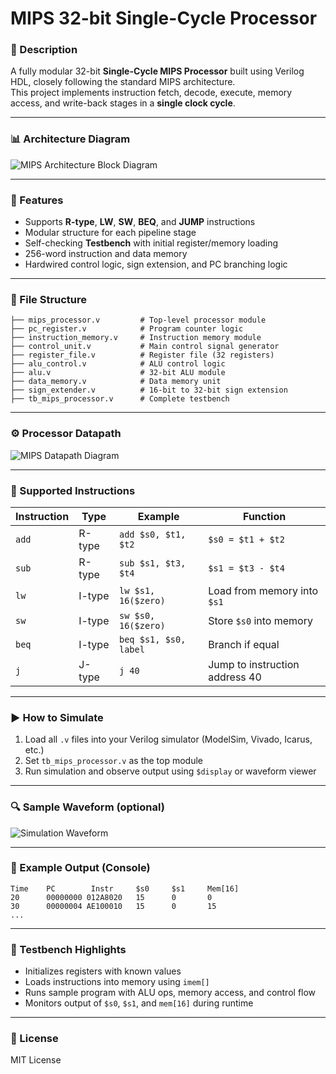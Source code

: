 # MIPS 32-bit Single-Cycle Processor

### 📝 Description
A fully modular 32-bit **Single-Cycle MIPS Processor** built using Verilog HDL, closely following the standard MIPS architecture.  
This project implements instruction fetch, decode, execute, memory access, and write-back stages in a **single clock cycle**.

---

### 📊 Architecture Diagram  
![MIPS Architecture Block Diagram](https://files.catbox.moe/d5il9p.png)

---

### 🧩 Features
- Supports **R-type**, **LW**, **SW**, **BEQ**, and **JUMP** instructions  
- Modular structure for each pipeline stage  
- Self-checking **Testbench** with initial register/memory loading  
- 256-word instruction and data memory  
- Hardwired control logic, sign extension, and PC branching logic

---

### 📂 File Structure
```
├── mips_processor.v         # Top-level processor module
├── pc_register.v            # Program counter logic
├── instruction_memory.v     # Instruction memory module
├── control_unit.v           # Main control signal generator
├── register_file.v          # Register file (32 registers)
├── alu_control.v            # ALU control logic
├── alu.v                    # 32-bit ALU module
├── data_memory.v            # Data memory unit
├── sign_extender.v          # 16-bit to 32-bit sign extension
├── tb_mips_processor.v      # Complete testbench
```

---

### ⚙️ Processor Datapath  
![MIPS Datapath Diagram](link_to_datapath_image)

---

### 📌 Supported Instructions
| Instruction | Type   | Example               | Function                                |
|------------|--------|------------------------|------------------------------------------|
| `add`      | R-type | `add $s0, $t1, $t2`    | `$s0 = $t1 + $t2`                        |
| `sub`      | R-type | `sub $s1, $t3, $t4`    | `$s1 = $t3 - $t4`                        |
| `lw`       | I-type | `lw $s1, 16($zero)`    | Load from memory into `$s1`             |
| `sw`       | I-type | `sw $s0, 16($zero)`    | Store `$s0` into memory                 |
| `beq`      | I-type | `beq $s1, $s0, label`  | Branch if equal                         |
| `j`        | J-type | `j 40`                 | Jump to instruction address 40          |

---

### ▶️ How to Simulate
1. Load all `.v` files into your Verilog simulator (ModelSim, Vivado, Icarus, etc.)
2. Set `tb_mips_processor.v` as the top module
3. Run simulation and observe output using `$display` or waveform viewer

---

### 🔍 Sample Waveform (optional)  
![Simulation Waveform](link_to_waveform_image)

---

### 📌 Example Output (Console)
```
Time    PC        Instr     $s0     $s1     Mem[16]
20      00000000 012A8020   15      0       0
30      00000004 AE100010   15      0       15
...
```

---

### 🧪 Testbench Highlights
- Initializes registers with known values  
- Loads instructions into memory using `imem[]`  
- Runs sample program with ALU ops, memory access, and control flow  
- Monitors output of `$s0`, `$s1`, and `mem[16]` during runtime  

---

### 📜 License
MIT License

</details>
